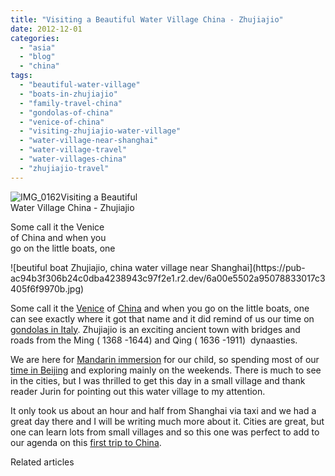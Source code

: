 ```yaml
---
title: "Visiting a Beautiful Water Village China - Zhujiajio"
date: 2012-12-01
categories: 
  - "asia"
  - "blog"
  - "china"
tags: 
  - "beautiful-water-village"
  - "boats-in-zhujiajio"
  - "family-travel-china"
  - "gondolas-of-china"
  - "venice-of-china"
  - "visiting-zhujiajio-water-village"
  - "water-village-near-shanghai"
  - "water-village-travel"
  - "water-villages-china"
  - "zhujiajio-travel"
---
```


![IMG_0162](https://pub-ac94b3f306b24c0dba4238943c97f2e1.r2.dev/6a00e5502a95078833017ee5a9a11c970d.jpg)Visiting a Beautiful  
Water Village China - Zhujiajio

Some call it the Venice  
of China and when you  
go on the little boats, one

<!--more--> ![beutiful boat Zhujiajio, china water village near Shanghai](https://pub-ac94b3f306b24c0dba4238943c97f2e1.r2.dev/6a00e5502a95078833017c3405f6f9970b.jpg)  
  
Some call it the [Venice](https://pub-ac94b3f306b24c0dba4238943c97f2e1.r2.dev/2007/05/venezia.html "venice italy") of [China](https://pub-ac94b3f306b24c0dba4238943c97f2e1.r2.dev/2012/11/china-travel-in-the-autumn.html "visit china") and when you go on the little boats, one can see exactly where it got that name and it did remind of us our time on [gondolas in Italy](https://pub-ac94b3f306b24c0dba4238943c97f2e1.r2.dev/2007/05/gotta-do-gondol.html "gondolas in Italy- venice"). Zhujiajio is an exciting ancient town with bridges and roads from the Ming ( 1368 -1644) and Qing ( 1636 -1911)  dynaasties.  
  
We are here for [Mandarin immersion](https://pub-ac94b3f306b24c0dba4238943c97f2e1.r2.dev/2012/11/mandarin-immersion-in-china.html "learning mandarin in China") for our child, so spending most of our [time in Beijing](https://pub-ac94b3f306b24c0dba4238943c97f2e1.r2.dev/2012/11/forbidden-city-and-beijings-best.html "travel to best of Beijing") and exploring mainly on the weekends. There is much to see in the cities, but I was thrilled to get this day in a small village and thank reader Jurin for pointing out this water village to my attention.  
  
It only took us about an hour and half from Shanghai via taxi and we had a great day there and I will be writing much more about it. Cities are great, but one can learn lots from small villages and so this one was perfect to add to our agenda on this [first trip to China](https://pub-ac94b3f306b24c0dba4238943c97f2e1.r2.dev/2012/11/china-parks-and-martial-arts.html "first trip to China").

Related articles

